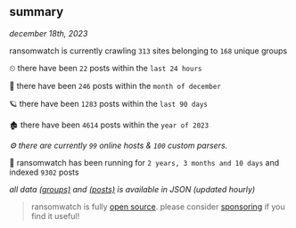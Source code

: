 
## summary
_december 18th, 2023_

ransomwatch is currently crawling `313` sites belonging to `168` unique groups

⏲ there have been `22` posts within the `last 24 hours`

🦈 there have been `246` posts within the `month of december`

🪐 there have been `1283` posts within the `last 90 days`

🏚 there have been `4614` posts within the `year of 2023`

_⚙️ there are currently `99` online hosts & `100` custom parsers._

🦕 ransomwatch has been running for `2 years, 3 months and 10 days` and indexed `9302` posts

_all data  [(groups)](http://ransomwhat.telemetry.ltd/groups) and [(posts)](http://ransomwhat.telemetry.ltd/posts) is available in JSON (updated hourly)_

> ransomwatch is fully [open source](https://github.com/joshhighet/ransomwatch#ransomwatch--). please consider [sponsoring](https://github.com/sponsors/joshhighet) if you find it useful!
